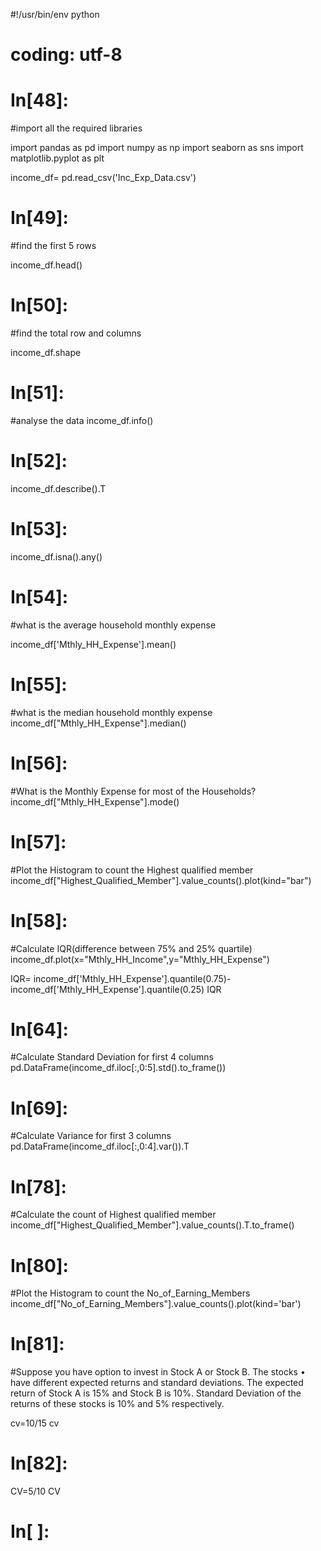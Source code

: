 #!/usr/bin/env python
# coding: utf-8

# In[48]:


#import all the required libraries

import pandas as pd
import numpy as np
import seaborn as sns
import matplotlib.pyplot as plt

income_df= pd.read_csv('Inc_Exp_Data.csv')


# In[49]:


#find the first 5 rows

income_df.head()


# In[50]:


#find the total row and columns

income_df.shape


# In[51]:


#analyse the data
income_df.info()


# In[52]:


income_df.describe().T


# In[53]:


income_df.isna().any()


# In[54]:


#what is the average household monthly expense

income_df['Mthly_HH_Expense'].mean()


# In[55]:


#what is the median household monthly expense
income_df["Mthly_HH_Expense"].median()


# In[56]:


#What is the Monthly Expense for most of the Households?
income_df["Mthly_HH_Expense"].mode()


# In[57]:


#Plot the Histogram to count the Highest qualified member
income_df["Highest_Qualified_Member"].value_counts().plot(kind="bar")


# In[58]:


#Calculate IQR(difference between 75% and 25% quartile)
income_df.plot(x="Mthly_HH_Income",y="Mthly_HH_Expense")

IQR= income_df['Mthly_HH_Expense'].quantile(0.75)-income_df['Mthly_HH_Expense'].quantile(0.25)
IQR


# In[64]:


#Calculate Standard Deviation for first 4 columns
pd.DataFrame(income_df.iloc[:,0:5].std().to_frame())


# In[69]:


#Calculate Variance for first 3 columns
pd.DataFrame(income_df.iloc[:,0:4].var()).T


# In[78]:


#Calculate the count of Highest qualified member
income_df["Highest_Qualified_Member"].value_counts().T.to_frame()


# In[80]:


#Plot the Histogram to count the No_of_Earning_Members
income_df["No_of_Earning_Members"].value_counts().plot(kind='bar')


# In[81]:


#Suppose you have option to invest in Stock A or Stock B. The stocks • have different expected returns and standard deviations. The expected return of Stock A is 15% and Stock B is 10%. Standard Deviation of the returns of these stocks is 10% and 5% respectively.

cv=10/15
cv


# In[82]:


CV=5/10
CV


# In[ ]:
